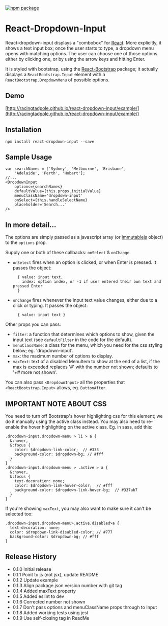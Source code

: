 [![npm package](https://img.shields.io/npm/v/react-dropdown-input.svg?style=flat-square)](https://www.npmjs.org/package/react-dropdown-input)

React-Dropdown-Input
====================

React-dropdown-input displays a "combobox" for [React](http://facebook.github.io/react/). 
More explicitly, it shows a text input box; once the user starts to type, a dropdown menu
opens with matching options.  The user can choose one of those options either by clicking one,
or by using the arrow keys and hitting Enter.

It is styled with bootstrap, using the [React-Bootstrap](http://react-bootstrap.github.io/) package; it actually displays a `ReactBootstrap.Input` element 
with a `ReactBootstrap.DropdownMenu` of possible options.

## Demo

[http://racingtadpole.github.io/react-dropdown-input/example/](http://racingtadpole.github.io/react-dropdown-input/example/)

## Installation

    npm install react-dropdown-input --save

## Sample Usage
 
    var searchNames = ['Sydney', 'Melbourne', 'Brisbane', 
        'Adelaide', 'Perth', 'Hobart'];
    //...
    <DropdownInput 
        options={searchNames}
        defaultValue={this.props.initialValue}
        menuClassName='dropdown-input'
        onSelect={this.handleSelectName}
        placeholder='Search...'
    />

## In more detail...

The options are simply passed as a javascript array (or [immutablejs](http://facebook.github.io/immutable-js/) object)
to the `options` prop.

Supply one or both of these callbacks: `onSelect` & `onChange`.

- `onSelect` fires when an option is clicked, or when Enter is pressed.
   It passes the object:

        { value: input text,
          index: option index, or -1 if user entered their own text and pressed Enter
        }
- `onChange` fires whenever the input text value changes, either due to a click or typing.
   It passes the object:

        { value: input text }

Other props you can pass:

- `filter`: a function that determines which options to show, given the input text
  (see `defaultFilter` in the code for the default).
- `menuClassName`: a class for the menu, which you need for the css styling below;
  eg. 'dropdown-input'.
- `max`: the maximum number of options to display.
- `maxText`: text of a disabled MenuItem to show at the end of a list, if the max is exceeded
  replaces '#' with the number not shown; defaults to '+# more not shown'.

You can also pass `<DropdownInput>` all the properties that `<ReactBootstrap.Input>` allows,
eg. `ButtonAfter`.

IMPORTANT NOTE ABOUT CSS
------------------------

You need to turn off Bootstrap's hover highlighting css for this element;
we do it manually using the active class instead.  You may also need to re-enable
the hover highlighting on the active class.  Eg. in sass, add this:

    .dropdown-input.dropdown-menu > li > a {
      &:hover,
      &:focus {
        color: $dropdown-link-color;  // #333
        background-color: $dropdown-bg; // #fff
      }
    }
    .dropdown-input.dropdown-menu > .active > a {
      &:hover,
      &:focus {
        text-decoration: none;
        color: $dropdown-link-hover-color;  // #fff
        background-color: $dropdown-link-hover-bg;  // #337ab7
      }
    }

If you're showing `maxText`, you may also want to make sure it can't be selected too:

    .dropdown-input.dropdown-menu>.active.disabled>a {
      text-decoration: none;
      color: $dropdown-link-disabled-color; // #777
      background-color: $dropdown-bg; // #fff
    }

## Release History

* 0.1.0 Initial release
* 0.1.1 Point to js (not jsx), update README
* 0.1.2 Update example
* 0.1.3 Align package.json version number with git tag
* 0.1.4 Added maxText property
* 0.1.5 Added eslint to dev
* 0.1.6 Corrected number not shown
* 0.1.7 Don't pass options and menuClassName props through to Input
* 0.1.8 Added working tests using jest
* 0.1.9 Use self-closing tag in ReadMe
